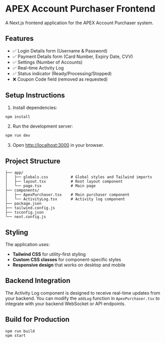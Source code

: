 # APEX Account Purchaser Frontend

A Next.js frontend application for the APEX Account Purchaser system.

## Features

- ✅ Login Details form (Username & Password)
- ✅ Payment Details form (Card Number, Expiry Date, CVV)
- ✅ Settings (Number of Accounts)
- ✅ Real-time Activity Log
- ✅ Status indicator (Ready/Processing/Stopped)
- ❌ Coupon Code field (removed as requested)

## Setup Instructions

1. Install dependencies:
```bash
npm install
```

2. Run the development server:
```bash
npm run dev
```

3. Open [http://localhost:3000](http://localhost:3000) in your browser.

## Project Structure

```
├── app/
│   ├── globals.css          # Global styles and Tailwind imports
│   ├── layout.tsx           # Root layout component
│   └── page.tsx             # Main page
├── components/
│   ├── ApexPurchaser.tsx    # Main purchaser component
│   └── ActivityLog.tsx      # Activity log component
├── package.json
├── tailwind.config.js
├── tsconfig.json
└── next.config.js
```

## Styling

The application uses:
- **Tailwind CSS** for utility-first styling
- **Custom CSS classes** for component-specific styles
- **Responsive design** that works on desktop and mobile

## Backend Integration

The Activity Log component is designed to receive real-time updates from your backend. You can modify the `addLog` function in `ApexPurchaser.tsx` to integrate with your backend WebSocket or API endpoints.

## Build for Production

```bash
npm run build
npm start
```
